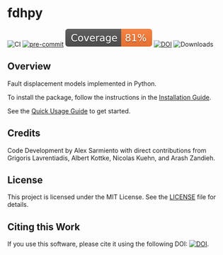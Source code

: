 # fdhpy
![CI](https://github.com/asarmy/fdhpy/actions/workflows/CI.yml/badge.svg)
[![pre-commit](https://img.shields.io/badge/pre--commit-enabled-brightgreen?logo=pre-commit&logoColor=white)](https://github.com/pre-commit/pre-commit)
![Coverage](https://github.com/asarmy/fdhpy/raw/coverage-data-branch/badge.svg)
[![DOI](https://zenodo.org/badge/829626950.svg)](https://zenodo.org/doi/10.5281/zenodo.13552790)
![Downloads](https://pepy.tech/badge/fdhpy)

## Overview
Fault displacement models implemented in Python.

To install the package, follow the instructions in the [Installation Guide](https://fdhpy.readthedocs.io/en/latest/installation.html).

See the [Quick Usage Guide](https://fdhpy.readthedocs.io/en/latest/usage.html) to get started.

## Credits
Code Development by Alex Sarmiento with direct contributions from Grigoris Lavrentiadis, Albert Kottke, Nicolas Kuehn, and Arash Zandieh.

## License
This project is licensed under the MIT License. See the [LICENSE](https://github.com/NHR3-UCLA/FDHI_FDM/blob/main/LICENSE) file for details.

## Citing this Work
If you use this software, please cite it using the following DOI: [![DOI](https://zenodo.org/badge/829626950.svg)](https://zenodo.org/doi/10.5281/zenodo.13552790).

